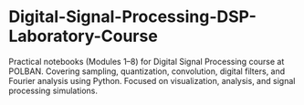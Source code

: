 # Digital-Signal-Processing-DSP-Laboratory-Course
Practical notebooks (Modules 1–8) for Digital Signal Processing course at POLBAN. Covering sampling, quantization, convolution, digital filters, and Fourier analysis using Python. Focused on visualization, analysis, and signal processing simulations.
